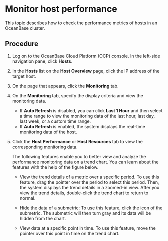 # Monitor host performance

This topic describes how to check the performance metrics of hosts in an OceanBase cluster.

## Procedure

1. Log on to the OceanBase Cloud Platform (OCP) console. In the left-side navigation pane, click **Hosts**.

2. In the **Hosts** list on the **Host Overview** page, click the IP address of the target host.

3. On the page that appears, click the **Monitoring** tab.

4. On the **Monitoring** tab, specify the display criteria and view the monitoring data.
   
   <!-- ![1129](https://obbusiness-private.oss-cn-shanghai.aliyuncs.com/doc/img/ocp/401/host1.png) -->

   * If **Auto Refresh** is disabled, you can click **Last 1 Hour** and then select a time range to view the monitoring data of the last hour, last day, last week, or a custom time range.
   * If **Auto Refresh** is enabled, the system displays the real-time monitoring data of the host.
5. Click the **Host Performance** or **Host Resources** tab to view the corresponding monitoring data.
   <!-- For more information about monitoring metrics, see [Monitoring metrics](https://www.oceanbase.com/docs/enterprise-oceanbase-ocp-cn-10000000001540061). -->
   The following features enable you to better view and analyze the performance monitoring data on a trend chart. You can learn about the features with the help of the figure below.
   <!-- ![1129](https://help-static-aliyun-doc.aliyuncs.com/assets/img/zh-CN/8901044461/p360505.png) -->
   * View the trend details of a metric over a specific period. To use this feature, drag the pointer over the period to select this period. Then, the system displays the trend details in a zoomed-in view. After you view the trend details, double-click the trend chart to return to normal.


   * Hide the data of a submetric: To use this feature, click the icon of the submetric. The submetric will then turn gray and its data will be hidden from the chart.


   * View data at a specific point in time. To use this feature, move the pointer over this point in time on the trend chart.


   <!-- * Zoom in on the trend chart: To use this feature, click the zoom-in icon in the upper-right corner. The features indicated by ①, ②, and ③ in the preceding figure are also applicable to a zoomed-in chart. -->
      <!-- For more information about performance metrics, see [Monitoring metrics](https://www.oceanbase.com/docs/oceanbase-cloud-platform/oceanbase-cloud-platform/V3.1.2/pmt1bh). -->

   <!-- ![ob11](https://help-static-aliyun-doc.aliyuncs.com/assets/img/zh-CN/8729721461/p347740.png) -->
